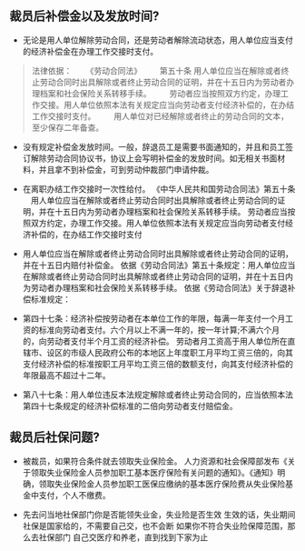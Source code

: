 ## 裁员后补偿金以及发放时间?


* 无论是用人单位解除劳动合同，还是劳动者解除流动状态，用人单位应当支付的经济补偿金在办理工作交接时支付。

> 法律依据：
　　《劳动合同法》
　　第五十条 用人单位应当在解除或者终止劳动合同时出具解除或者终止劳动合同的证明，并在十五日内为劳动者办理档案和社会保险关系转移手续。
　　劳动者应当按照双方约定，办理工作交接。用人单位依照本法有关规定应当向劳动者支付经济补偿的，在办结工作交接时支付。
　　用人单位对已经解除或者终止的劳动合同的文本，至少保存二年备查。

* 没有规定补偿金发放时间。一般，辞退员工是需要书面通知的，并且和员工签订解除劳动合同协议书，协议上会写明补偿金的发放时间。如无相关书面材料，并且拿不到补偿金，可到劳动仲裁部门申请仲裁。

* 在离职办结工作交接时一次性给付。
《中华人民共和国劳动合同法》第五十条 　用人单位应当在解除或者终止劳动合同时出具解除或者终止劳动合同的证明，并在十五日内为劳动者办理档案和社会保险关系转移手续。
劳动者应当按照双方约定，办理工作交接。用人单位依照本法有关规定应当向劳动者支付经济补偿的，在办结工作交接时支付


* 用人单位应当在解除或者终止劳动合同时出具解除或者终止劳动合同的证明，并在十五日内赔付补偿金。
依据《劳动合同法》第五十条规定：用人单位应当在解除或者终止劳动合同时出具解除或者终止劳动合同的证明，并在十五日内为劳动者办理档案和社会保险关系转移手续。
依据《劳动合同法》关于辞退补偿标准规定：

* 第四十七条：经济补偿按劳动者在本单位工作的年限，每满一年支付一个月工资的标准向劳动者支付。六个月以上不满一年的，按一年计算;不满六个月的，向劳动者支付半个月工资的经济补偿。
劳动者月工资高于用人单位所在直辖市、设区的市级人民政府公布的本地区上年度职工月平均工资三倍的，向其支付经济补偿的标准按职工月平均工资三倍的数额支付，向其支付经济补偿的年限最高不超过十二年。

* 第八十七条：用人单位违反本法规定解除或者终止劳动合同的，应当依照本法第四十七条规定的经济补偿标准的二倍向劳动者支付赔偿金。


## 裁员后社保问题?

* 被裁员，如果符合条件就去领取失业保险金。
人力资源和社会保障部发布《关于领取失业保险金人员参加职工基本医疗保险有关问题的通知》。《通知》明确，领取失业保险金人员参加职工医保应缴纳的基本医疗保险费从失业保险基金中支付，个人不缴费。


* 先去问当地社保部门你是否能领失业金，失业险是否生效
生效的话，失业期间社保是国家给的，不需要自己交，也不会断
如果你不符合失业险保障范围，那么去社保部门
自己交医疗和养老，直到找到下家为止

